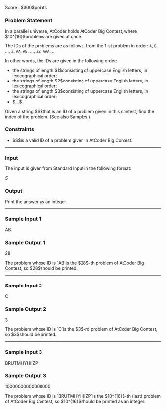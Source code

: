 
<div>

<span>

<span>

<p>
Score : $300$points
</p>

<div>

<section>

### **Problem Statement**

<p>
In a parallel universe, AtCoder holds AtCoder Big Contest, where $10^{16}$problems are given at once.

The IDs of the problems are as follows, from the $1$-st problem in order: `A`, `B`, ..., `Z`, `AA`, `AB`, ..., `ZZ`, `AAA`, ...
</p>

<p>
In other words, the IDs are given in the following order:
</p>

<ul>

<li>
the strings of length $1$consisting of uppercase English letters, in lexicographical order;
</li>

<li>
the strings of length $2$consisting of uppercase English letters, in lexicographical order;
</li>

<li>
the strings of length $3$consisting of uppercase English letters, in lexicographical order;
</li>

<li>
$...$
</li>

</ul>

<p>
Given a string $S$that is an ID of a problem given in this contest, find the index of the problem.  (See also Samples.)
</p>

</section>

</div>

<div>

<section>

### **Constraints**

<ul>

<li>
$S$is a valid ID of a problem given in AtCoder Big Contest.
</li>

</ul>

</section>

</div>

---

<div>

<div>

<section>

### **Input**

<p>
The input is given from Standard Input in the following format:
</p>

<div>

$S$
</div>

</section>

</div>

<div>

<section>

### **Output**

<p>
Print the answer as an integer.
</p>

</section>

</div>

</div>

---

<div>

<section>

### **Sample Input 1**

<div>

AB

</div>

</section>

</div>

<div>

<section>

### **Sample Output 1**

<div>

28

</div>

<p>
The problem whose ID is `AB`is the $28$-th problem of AtCoder Big Contest, so $28$should be printed.
</p>

</section>

</div>

---

<div>

<section>

### **Sample Input 2**

<div>

C

</div>

</section>

</div>

<div>

<section>

### **Sample Output 2**

<div>

3

</div>

<p>
The problem whose ID is `C`is the $3$-rd problem of AtCoder Big Contest, so $3$should be printed.
</p>

</section>

</div>

---

<div>

<section>

### **Sample Input 3**

<div>

BRUTMHYHIIZP

</div>

</section>

</div>

<div>

<section>

### **Sample Output 3**

<div>

10000000000000000

</div>

<p>
The problem whose ID is `BRUTMHYHIIZP`is the 
$10^{16}$-th (last) problem of AtCoder Big Contest, so $10^{16}$should be printed as an integer.
</p>

</section>

</div>

</span>

</span>

</div>
